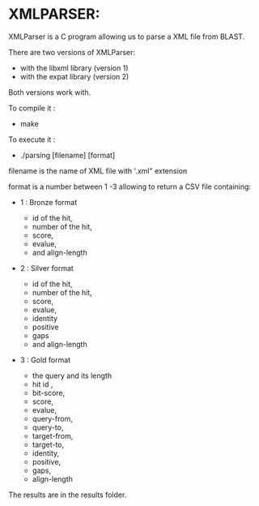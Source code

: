 # XMLPARSER:

XMLParser is a C program allowing us to parse a XML file from BLAST. 

There are two versions of XMLParser:
- with the libxml library (version 1)
- with the expat library (version 2)

Both versions work with.

To compile it : 
- make

To execute it : 
- ./parsing [filename] [format]

filename is the name of XML file with '.xml" extension

format is a number between 1 -3 allowing to return a CSV file containing:

- 1 : Bronze format
    - id  of the hit, 
    - number of the hit, 
    - score, 
    - evalue,
    - and align-length 

- 2 : Silver format
    - id  of the hit, 
    - number of the hit, 
    - score, 
    - evalue,
    - identity
    - positive
    - gaps
    - and align-length 
- 3 : Gold format
    - the query and its length
    - hit id ,
    - bit-score,
    - score,
    - evalue,
    - query-from,
    - query-to,
    - target-from,
    - target-to,
    - identity,
    - positive,
    - gaps,
    - align-length

The results are in the results folder.
